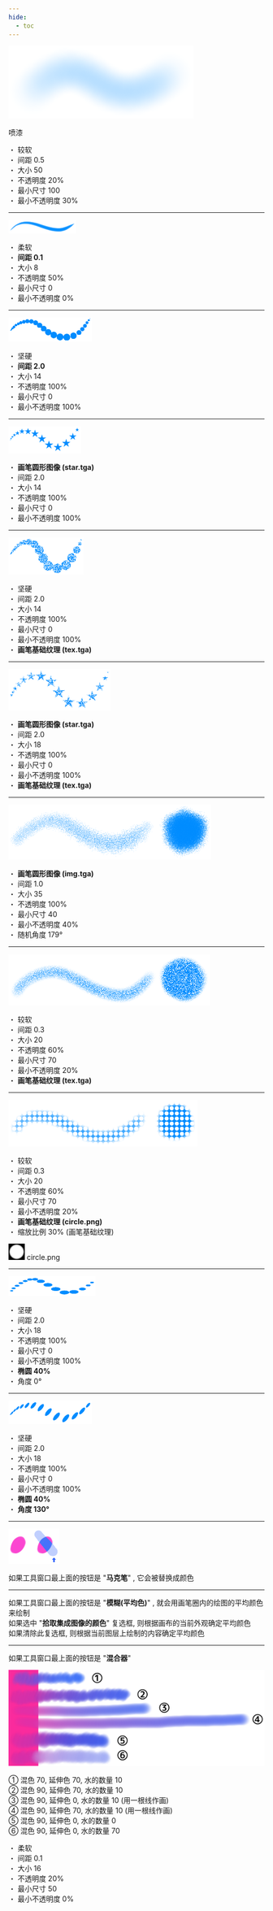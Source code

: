 ```yaml
---
hide:
  - toc
---
```


<!-- https://steamcommunity.com/sharedfiles/filedetails/?id=2966152789 -->

![airburush](./image/softer_interval0_5_size50_opacity20_minSize100_minOpacity30_all_0.png)

喷漆

・ 较软 <br />
・ 间距 0.5 <br />
・ 大小 50 <br />
・ 不透明度 20% <br />
・ 最小尺寸 100 <br />
・ 最小不透明度 30%

---

![pen](./image/soft_interval0_1_size8_opacity50_all_0.png)

・ 柔软 <br />
・ __间距 0.1__ <br />
・ 大小 8 <br />
・ 不透明度 50% <br />
・ 最小尺寸 0 <br />
・ 最小不透明度 0%

---

![pen_interval2](./image/hard_interval2_size14_opacity100_minOpacity100_all_0.png)

・ 坚硬 <br />
・ __间距 2.0__ <br />
・ 大小 14 <br />
・ 不透明度 100% <br />
・ 最小尺寸 0 <br />
・ 最小不透明度 100%

---

![star](./image/star_interval2_size14_opacity100_minOpacity100_all_0.png)

・ __画笔圆形图像 (star.tga)__ <br />
・ 间距 2.0 <br />
・ 大小 14 <br />
・ 不透明度 100% <br />
・ 最小尺寸 0 <br />
・ 最小不透明度 100%

---

![base_texture](./image/hard_interval2_size14_opacity100_minOpacity100_tex_texPower100_all_0.png)

・ 坚硬 <br />
・ 间距 2.0 <br />
・ 大小 14 <br />
・ 不透明度 100% <br />
・ 最小尺寸 0 <br />
・ 最小不透明度 100% <br />
・ __画笔基础纹理 (tex.tga)__

---

![star_base_texture](./image/star_interval2_size18_opacity100_minOpacity100_tex_texPower100_all_0.png)

・ __画笔圆形图像 (star.tga)__ <br />
・ 间距 2.0 <br />
・ 大小 18 <br />
・ 不透明度 100% <br />
・ 最小尺寸 0 <br />
・ 最小不透明度 100% <br />
・ __画笔基础纹理 (tex.tga)__

---

![noise_circle_image](./image/img_interval1_size35_opacity100_minSize40_minOpacity40_randomAngle179_all_0.png)

・ __画笔圆形图像 (img.tga)__ <br />
・ 间距 1.0 <br />
・ 大小 35 <br />
・ 不透明度 100% <br />
・ 最小尺寸 40 <br />
・ 最小不透明度 40% <br />
・ 随机角度 179°

---

![noise_base_texture](./image/softer_interval0_3_size20_opacity60_minSize70_minOpacity20_tex_texPower100_all_0.png)

・ 较软 <br />
・ 间距 0.3 <br />
・ 大小 20 <br />
・ 不透明度 60% <br />
・ 最小尺寸 70 <br />
・ 最小不透明度 20% <br />
・ __画笔基础纹理 (tex.tga)__

---

![circle_base_texture](./image/softer_interval0_3_size20_opacity60_minSize70_minOpacity20_dot_texPower100_texScale30_all_0.png)

・ 较软 <br />
・ 间距 0.3 <br />
・ 大小 20 <br />
・ 不透明度 60% <br />
・ 最小尺寸 70 <br />
・ 最小不透明度 20% <br />
・ __画笔基础纹理 (circle.png)__ <br />
・ 缩放比例 30% (画笔基础纹理)

![brush_circle](./image/brush_circle.png)
circle.png

---

![ellipse](./image/hard_interval2_size18_opacity100_minOpacity100_daen40_all_0.png)

・ 坚硬 <br />
・ 间距 2.0 <br />
・ 大小 18 <br />
・ 不透明度 100% <br />
・ 最小尺寸 0 <br />
・ 最小不透明度 100% <br />
・ __椭圆 40%__ <br />
・ 角度 0°

---

![ellipse_rotate](./image/hard_interval2_size18_opacity100_minOpacity100_daen40_angle130_all_0.png)

・ 坚硬 <br />
・ 间距 2.0 <br />
・ 大小 18 <br />
・ 不透明度 100% <br />
・ 最小尺寸 0 <br />
・ 最小不透明度 100% <br />
・ __椭圆 40%__ <br />
・ __角度 130°__

---

![marker](./image/marker.png)

如果工具窗口最上面的按钮是 "__马克笔__" , 它会被替换成颜色

---

如果工具窗口最上面的按钮是 "__模糊(平均色)__" , 就会用画笔圈内的绘图的平均颜色来绘制 <br />
如果选中 "__拾取集成图像的颜色__" 复选框, 则根据画布的当前外观确定平均颜色 <br />
如果清除此复选框, 则根据当前图层上绘制的内容确定平均颜色

---

如果工具窗口最上面的按钮是 "__混合器__"

![mix](./image/mix.png)

① 混色 70,  延伸色 70, 水的数量 10 <br />
② 混色 90,  延伸色 70, 水的数量 10 <br />
③ 混色 90,  延伸色 0, 水的数量 10 (用一根线作画) <br />
④ 混色 90,  延伸色 70, 水的数量 10 (用一根线作画) <br />
⑤ 混色 90,  延伸色 0, 水的数量 0 <br />
⑥ 混色 90,  延伸色 0, 水的数量 70

・ 柔软 <br />
・ 间距 0.1 <br />
・ 大小 16 <br />
・ 不透明度 20% <br />
・ 最小尺寸 50 <br />
・ 最小不透明度 0%

